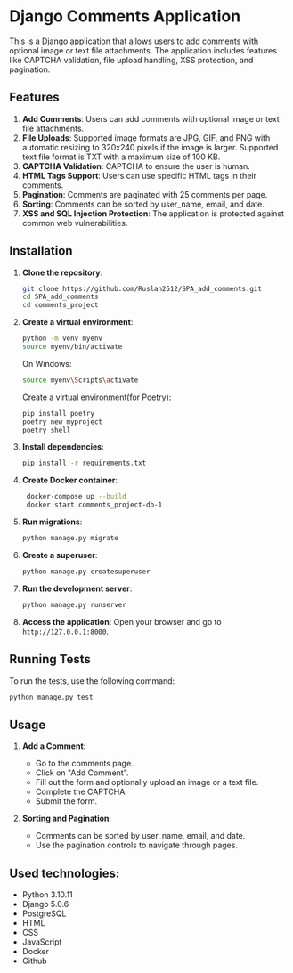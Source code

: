 # Django Comments Application

This is a Django application that allows users to add comments with optional image or text file attachments. The application includes features like CAPTCHA validation, file upload handling, XSS protection, and pagination.

## Features

1. **Add Comments**: Users can add comments with optional image or text file attachments.
2. **File Uploads**: Supported image formats are JPG, GIF, and PNG with automatic resizing to 320x240 pixels if the image is larger. Supported text file format is TXT with a maximum size of 100 KB.
3. **CAPTCHA Validation**: CAPTCHA to ensure the user is human.
4. **HTML Tags Support**: Users can use specific HTML tags in their comments.
5. **Pagination**: Comments are paginated with 25 comments per page.
6. **Sorting**: Comments can be sorted by user_name, email, and date.
7. **XSS and SQL Injection Protection**: The application is protected against common web vulnerabilities.

## Installation

1. **Clone the repository**:
    ```bash
    git clone https://github.com/Ruslan2512/SPA_add_comments.git
    cd SPA_add_comments
    cd comments_project
    ```

2. **Create a virtual environment**:
    ```bash
    python -m venv myenv
    source myenv/bin/activate
    ```
    On Windows:
    ```bash
    source myenv\Scripts\activate
    ```
   Create a virtual environment(for Poetry):
    ```bash
    pip install poetry
    poetry new myproject
    poetry shell
    ```

3. **Install dependencies**:
    ```bash
    pip install -r requirements.txt
    ```
   
4. **Create Docker container**:
   ```bash
    docker-compose up --build
    docker start comments_project-db-1
    ```

5. **Run migrations**:
    ```bash
    python manage.py migrate
    ```

6. **Create a superuser**:
    ```bash
    python manage.py createsuperuser
    ```

7. **Run the development server**:
    ```bash
    python manage.py runserver
    ```

8. **Access the application**:
    Open your browser and go to `http://127.0.0.1:8000`.

## Running Tests

To run the tests, use the following command:
   ```bash
   python manage.py test
   ```

## Usage

1. **Add a Comment**:
    - Go to the comments page.
    - Click on "Add Comment".
    - Fill out the form and optionally upload an image or a text file.
    - Complete the CAPTCHA.
    - Submit the form.

2. **Sorting and Pagination**:
    - Comments can be sorted by user_name, email, and date.
    - Use the pagination controls to navigate through pages.

## Used technologies:

 - Python 3.10.11
 - Django 5.0.6
 - PostgreSQL
 - HTML
 - CSS
 - JavaScript
 - Docker
 - Github

